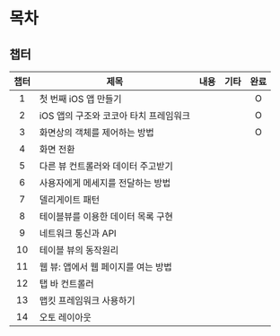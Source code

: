 # 목차

## 챕터
|챕터|제목|내용|기타|완료|
|:---:|---|---|---|:---:|
|1|첫 번째 iOS 앱 만들기             |||O|
|2|iOS 앱의 구조와 코코아 타치 프레임워크|||O|
|3|화면상의 객체를 제어하는 방법        |||O|
|4|화면 전환                       ||||
|5|다른 뷰 컨트롤러와 데이터 주고받기    ||||
|6|사용자에게 메세지를 전달하는 방법     ||||
|7|델리게이트 패턴                   ||||
|8|테이블뷰를 이용한 데이터 목록 구현    ||||
|9|네트워크 통신과 API               ||||
|10|테이블 뷰의 동작원리              ||||
|11|웹 뷰: 앱에서 웹 페이지를 여는 방법  ||||
|12|탭 바 컨트롤러                  ||||
|13|맵킷 프레임워크 사용하기           ||||
|14|오토 레이아웃                   ||||

